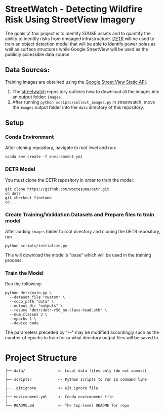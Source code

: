 # StreetWatch - Detecting Wildfire Risk Using StreetView Imagery

The goals of this project is to identify SDG&E assets and to quantify the ability to identify risks from dmaaged infrastructure. [DETR](https://github.com/facebookresearch/detr/) will be used to train an object detection model that will be able to identify power poles as well as surface structures while Google StreetView will be used as the publicly accessible data source.

## Data Sources:
Training images are obtained using the [Google Street View Static API](https://developers.google.com/maps/documentation/streetview/overview).

1. The [streetwatch](https://github.com/pdashk/streetwatch) repository outlines how to download all the images into an output folder: `images`.
2. After running `python scripts/collect_images.py` in streetwatch, move the `images` output folder into the `data` directory of this repository.


## Setup

### Conda Environment
After cloning repository, navigate to root level and run:
```
conda env create -f environment.yml
```

### DETR Model
You must clone the DETR repository in order to train the model:
```
git clone https://github.com/woctezuma/detr.git
cd detr
git checkout finetune
cd ..
```

### Create Training/Validation Datasets and Prepare files to train model
After adding `images` folder to root directory and cloning the DETR repository, run
```
python scripts/initialize.py
```
This will download the model's "base" which will be used in the training process.

### Train the Model
Run the following:
```
python detr/main.py \
  --dataset_file "custom" \
  --coco_path "data" \
  --output_dir "outputs" \
  --resume "detr/detr-r50_no-class-head.pth" \
  --num_classes 3 \
  --epochs 1 \
  --device cuda
```
The parameters preceded by "--" may be modified accordingly such as the number of epochs to train for or what directory output files will be saved to.


# Project Structure

```
├── data/               <- Local data files only (do not commit)
│
├── scripts/            <- Python scripts to run in command line
│
├── .gitignore          <- Git ignore file
│
├── environment.yml     <- Conda environment file
│
└── README.md           <- The top-level README for repo
```



